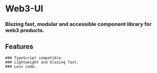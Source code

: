 # Web3-UI

### Blazing fast, modular and accessible component library for web3 products.

## Features

    ### TypeScript compatible.
    ### Lightweight and blazing fast.
    ### Less code.
